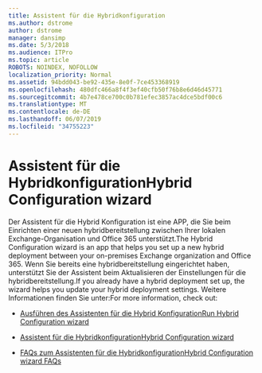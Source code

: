 ```yaml
---
title: Assistent für die Hybridkonfiguration
ms.author: dstrome
author: dstrome
manager: dansimp
ms.date: 5/3/2018
ms.audience: ITPro
ms.topic: article
ROBOTS: NOINDEX, NOFOLLOW
localization_priority: Normal
ms.assetid: 94bdd043-be92-435e-8e0f-7ce453368919
ms.openlocfilehash: 480dfc466a8f4f3ef40cfb50f76b8e6d46d45771
ms.sourcegitcommit: 4b7e478ce700c0b781efec3857ac4dce5bdf00c6
ms.translationtype: MT
ms.contentlocale: de-DE
ms.lasthandoff: 06/07/2019
ms.locfileid: "34755223"
---
```

# <a name="hybrid-configuration-wizard"></a><span data-ttu-id="97f2d-102">Assistent für die Hybridkonfiguration</span><span class="sxs-lookup"><span data-stu-id="97f2d-102">Hybrid Configuration wizard</span></span>

<span data-ttu-id="97f2d-103">Der Assistent für die Hybrid Konfiguration ist eine APP, die Sie beim Einrichten einer neuen hybridbereitstellung zwischen Ihrer lokalen Exchange-Organisation und Office 365 unterstützt.</span><span class="sxs-lookup"><span data-stu-id="97f2d-103">The Hybrid Configuration wizard is an app that helps you set up a new hybrid deployment between your on-premises Exchange organization and Office 365.</span></span> <span data-ttu-id="97f2d-104">Wenn Sie bereits eine hybridbereitstellung eingerichtet haben, unterstützt Sie der Assistent beim Aktualisieren der Einstellungen für die hybridbereitstellung.</span><span class="sxs-lookup"><span data-stu-id="97f2d-104">If you already have a hybrid deployment set up, the wizard helps you update your hybrid deployment settings.</span></span> <span data-ttu-id="97f2d-105">Weitere Informationen finden Sie unter:</span><span class="sxs-lookup"><span data-stu-id="97f2d-105">For more information, check out:</span></span>
  
- [<span data-ttu-id="97f2d-106">Ausführen des Assistenten für die Hybrid Konfiguration</span><span class="sxs-lookup"><span data-stu-id="97f2d-106">Run Hybrid Configuration wizard</span></span>](https://technet.microsoft.com/library/mt595788%28v=exchg.150%29.aspx)
    
- [<span data-ttu-id="97f2d-107">Assistent für die Hybridkonfiguration</span><span class="sxs-lookup"><span data-stu-id="97f2d-107">Hybrid Configuration wizard</span></span>](https://technet.microsoft.com/library/hh529921%28v=exchg.150%29.aspx)
    
- [<span data-ttu-id="97f2d-108">FAQs zum Assistenten für die Hybridkonfiguration</span><span class="sxs-lookup"><span data-stu-id="97f2d-108">Hybrid Configuration wizard FAQs</span></span>](https://technet.microsoft.com/library/mt488940%28v=exchg.150%29.aspx)
    

